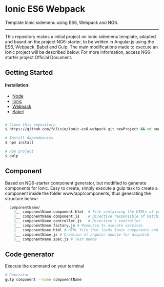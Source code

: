# Ionic ES6 Webpack

Template Ionic sidemenu using ES6, Webpack and NG6.

---

This repository makes a initial project on ionic sidemenu template, adapted and based on the project NG6-starter, to be written in Angular.js using the ES6, Webpack, Babel and Gulp.
The main modifications made to execute an Ionic project will be described below. For more information, access NG6-starter project Official Document.


## Getting Started

#### Installation:


+ [Node](https://nodejs.org/en/)
+ [Ionic](http://ionicframework.com/)
+ [Webpack](https://webpack.github.io/)
+ [Babel](https://babeljs.io/)


```sh

# Clone this repository
$ https://github.com/felisio/ionic-es6-webpack.git newProject && cd newProject

# Install dependencies
$ npm install

# Run project
$ gulp
```

## Component

Based on NG6-starter component generator, but modified to generate components for Ionic. Easy to create, simply execute a gulp task to create a component inside the folder www/app/components, thus generating the structure below:

```sh
  componentName/
    |__ componentName.component.html  # File containing the HTMLs of your module.
    |__ componentName.component.js    # Directive responsible of matching `controller` and `view`
    |__ componentName.controller.js   # Directive`s controller
    |__ componentName.factory.js # Resource to execute services
    |__ componentName.html # HTML file that loads Ionic components and of `view` components
    |__ componentName.js # Creation of angular module for dispatch
    |__ componentName.spec.js # Test demos
```

## Code generator

Execute the command on your terminal

```sh
# Generator
gulp component --name componentName
```
